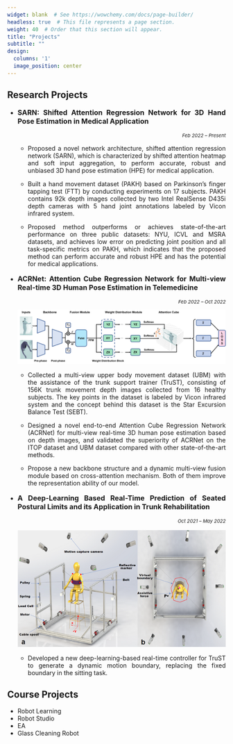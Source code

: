 ```yaml
---
widget: blank  # See https://wowchemy.com/docs/page-builder/
headless: true  # This file represents a page section.
weight: 40  # Order that this section will appear.
title: "Projects"
subtitle: ""
design:
  columns: '1'
  image_position: center
---
```


## Research Projects

- <p style='text-align: justify;font-size:16px'><b>SARN: Shifted Attention Regression Network for 3D Hand Pose Estimation in Medical Application</b></p> <p style='text-align: right;font-color:grey; font-size:11px'><i>Feb 2022 – Present</i></p>
  
  - <p style='text-align: justify; font-size: 14px;' >Proposed a novel network architecture, shifted attention regression network (SARN), which is characterized by shifted attention heatmap and soft input aggregation, to perform accurate, robust and unbiased 3D hand pose estimation (HPE) for medical application. </p>
  - <p style='text-align: justify;font-size: 14px;'>Built a hand movement dataset (PAKH) based on Parkinson’s finger tapping test (FTT) by conducting experiments on 17 subjects. PAKH contains 92k depth images collected by two Intel RealSense D435i depth cameras with 5 hand joint annotations labeled by Vicon infrared system.</p>
  - <p style='text-align: justify;font-size: 14px;'>Proposed method outperforms or achieves state-of-the-art performance on three public datasets: NYU, ICVL and MSRA datasets, and achieves low error on predicting joint position and all task-specific metrics on PAKH, which indicates that the proposed method can perform accurate and robust HPE and has the potential for medical applications.</p>
  
- <p style='text-align: justify;font-size:16px'><b>ACRNet: Attention Cube Regression Network for Multi-view Real-time 3D Human Pose Estimation in Telemedicine</b></p> <p style='text-align: right; font-color:grey; font-size:11px'><i>Feb 2022 – Oct 2022</i></p>
  
  <img src="https://github.com/BoceHu/MyAcademicPage/raw/master/assets/media/pipeline.png" class="center">
  
  - <p style='text-align: justify;font-size: 14px;'>Collected a multi-view upper body movement dataset (UBM)  with the assistance of the trunk support trainer (TruST), consisting of 156K trunk movement depth images collected from 16 healthy subjects. The key points in the dataset is labeled by Vicon infrared system and the concept behind this dataset is the Star Excursion Balance Test (SEBT).</p>
  - <p style='text-align: justify;font-size: 14px;'>Designed a novel end-to-end Attention Cube Regression Network (ACRNet) for multi-view real-time 3D human pose estimation based on depth images, and validated the superiority of ACRNet on the ITOP dataset and UBM dataset compared with other state-of-the-art methods.</p>
  - <p style='text-align: justify;font-size: 14px;'>Propose a new backbone structure and a dynamic multi-view fusion module based on cross-attention mechanism. Both of them improve the representation ability of our model.</p>
  
- <p style='text-align: justify;font-size:16px'><b>A Deep-Learning Based Real-Time Prediction of Seated Postural Limits and its Application in Trunk Rehabilitation</b></p> <p style='text-align: right; font-color:grey; font-size:11px'><i>Oct 2021 – May 2022</i></p>
  
  <p style='text-align: center'>
  <img src="https://github.com/BoceHu/MyAcademicPage/raw/master/assets/media/bounding.png">
  </p>			
  
  - <p style='text-align: justify;font-size: 14px;'>Developed a new deep-learning-based real-time controller for TruST to generate a dynamic motion boundary, replacing the fixed boundary in the sitting task.</p>





## Course Projects

- Robot Learning
- Robot Studio
- EA
- Glass Cleaning Robot
